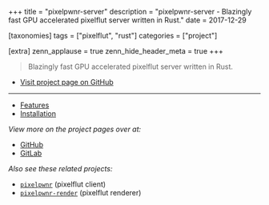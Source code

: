 +++
title = "pixelpwnr-server"
description = "pixelpwnr-server - Blazingly fast GPU accelerated pixelflut server written in Rust."
date = 2017-12-29

[taxonomies]
tags = ["pixelflut", "rust"]
categories = ["project"]

[extra]
zenn_applause = true
zenn_hide_header_meta = true
+++

> Blazingly fast GPU accelerated pixelflut server written in Rust.

- [Visit project page on GitHub][github]

---

- [Features](https://github.com/timvisee/pixelpwnr-server/#features)
- [Installation](https://github.com/timvisee/pixelpwnr-server/#installation)

_View more on the project pages over at:_

- [GitHub][github]
- [GitLab][gitlab]

_Also see these related projects:_

- [`pixelpwnr`](@/projects/pixelpwnr.md) <span class="muted">(pixelflut client)</span>
- [`pixelpwnr-render`](@/projects/pixelpwnr-render.md) <span class="muted">(pixelflut renderer)</span>

[github]: https://github.com/timvisee/pixelpwnr-server
[gitlab]: https://gitlab.com/timvisee/pixelpwnr-server
